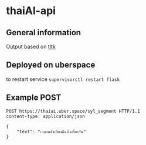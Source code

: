 # thaiAI-api

## General information

Output based on [tltk](https://pypi.org/project/tltk/)

## Deployed on uberspace

to restart service `supervisorctl restart flask`

## Example POST

```
POST https://thaiai.uber.space/syl_segment HTTP/1.1
content-type: application/json

{
    "text": "เวลาหลังเที่ยงคืนถึงเที่ยงวัน"
}
```
